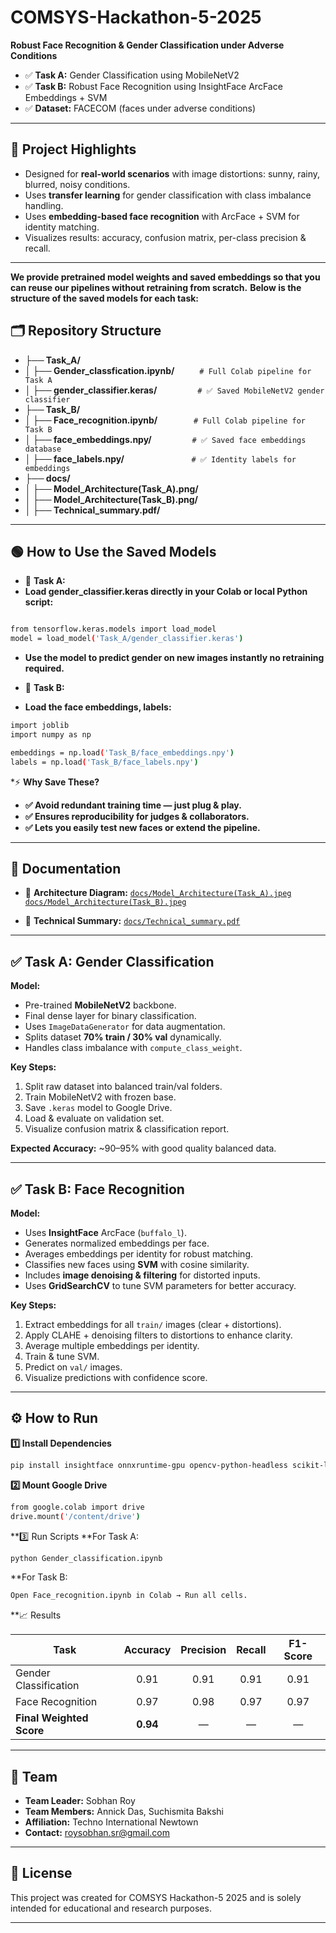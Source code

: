 # COMSYS-Hackathon-5-2025

**Robust Face Recognition & Gender Classification under Adverse Conditions**

- ✅ **Task A:** Gender Classification using MobileNetV2
- ✅ **Task B:** Robust Face Recognition using InsightFace ArcFace Embeddings + SVM
- ✅ **Dataset:** FACECOM (faces under adverse conditions)

---

## 📌 Project Highlights

- Designed for **real-world scenarios** with image distortions: sunny, rainy, blurred, noisy conditions.
- Uses **transfer learning** for gender classification with class imbalance handling.
- Uses **embedding-based face recognition** with ArcFace + SVM for identity matching.
- Visualizes results: accuracy, confusion matrix, per-class precision & recall.

---
**We provide pretrained model weights and saved embeddings so that you can reuse our pipelines without retraining from scratch.**
**Below is the structure of the saved models for each task:**

## 🗂️ Repository Structure


- **├── Task_A/**
- **│ ├── Gender_classfication.ipynb/**         &emsp; &emsp; `# Full Colab pipeline for Task A`
- **│ ├── gender_classifier.keras/**           &emsp; &emsp; &emsp; &ensp;`# ✅ Saved MobileNetV2 gender classifier`
- **├── Task_B/**
- **│ ├── Face_recognition.ipynb/**             &emsp; &emsp; &ensp; &ensp;`# Full Colab pipeline for Task B`
- **│ ├── face_embeddings.npy/**                &emsp; &emsp; &emsp; &ensp;`# ✅ Saved face embeddings database`
- **│ ├── face_labels.npy/**                    &emsp; &emsp; &emsp; &emsp; &emsp; &emsp;`# ✅ Identity labels for embeddings`
- **├── docs/**
- **│ ├── Model_Architecture(Task_A).png/**
- **│ ├── Model_Architecture(Task_B).png/**
- **│ ├── Technical_summary.pdf/**

---
## 🟢 How to Use the Saved Models

* 📌 **Task A:**
 *  **Load gender_classifier.keras directly in your Colab or local Python script:**
 ```bash

from tensorflow.keras.models import load_model
model = load_model('Task_A/gender_classifier.keras')

```
*  **Use the model to predict gender on new images instantly no retraining required.**

* 📌 **Task B:**
 *  **Load the face embeddings, labels:**
 ```bash
import joblib
import numpy as np

embeddings = np.load('Task_B/face_embeddings.npy')
labels = np.load('Task_B/face_labels.npy')

```
*⚡️ **Why Save These?**
- **✅ Avoid redundant training time — just plug & play.**
- **✅ Ensures reproducibility for judges & collaborators.**
- **✅ Lets you easily test new faces or extend the pipeline.**

	
---

## 📄 Documentation

* 📌 **Architecture Diagram:** [`docs/Model_Architecture(Task_A).jpeg`](docs/Model_Architecture(Task_A).jpeg) 
[`docs/Model_Architecture(Task_B).jpeg`](docs/Model_Architecture(Task_B).jpeg) 

* 📌 **Technical Summary:** [`docs/Technical_summary.pdf`](docs/Technical_summary.pdf)

---


## ✅ Task A: Gender Classification

**Model:**  
- Pre-trained **MobileNetV2** backbone.
- Final dense layer for binary classification.
- Uses `ImageDataGenerator` for data augmentation.
- Splits dataset **70% train / 30% val** dynamically.
- Handles class imbalance with `compute_class_weight`.

**Key Steps:**
1. Split raw dataset into balanced train/val folders.
2. Train MobileNetV2 with frozen base.
3. Save `.keras` model to Google Drive.
4. Load & evaluate on validation set.
5. Visualize confusion matrix & classification report.

**Expected Accuracy:** ~90–95% with good quality balanced data.

---

## ✅ Task B: Face Recognition

**Model:**  
- Uses **InsightFace** ArcFace (`buffalo_l`).
- Generates normalized embeddings per face.
- Averages embeddings per identity for robust matching.
- Classifies new faces using **SVM** with cosine similarity.
- Includes **image denoising & filtering** for distorted inputs.
- Uses **GridSearchCV** to tune SVM parameters for better accuracy.

**Key Steps:**
1. Extract embeddings for all `train/` images (clear + distortions).
2. Apply CLAHE + denoising filters to distortions to enhance clarity.
3. Average multiple embeddings per identity.
4. Train & tune SVM.
5. Predict on `val/` images.
6. Visualize predictions with confidence score.


---

## ⚙️ How to Run 

**1️⃣ Install Dependencies**
```bash
pip install insightface onnxruntime-gpu opencv-python-headless scikit-learn matplotlib tqdm tensorflow
```

**2️⃣ Mount Google Drive**
```bash
from google.colab import drive
drive.mount('/content/drive')
```
**3️⃣ Run Scripts
**For Task A:
```bash
python Gender_classification.ipynb
```
**For Task B:
```bash
Open Face_recognition.ipynb in Colab → Run all cells.
```

**📈 Results 

| Task                     |  Accuracy  | Precision | Recall | F1-Score |
| ------------------------ | :--------: | :-------: | :----: | :------: |
| Gender Classification    |   0.91     |   0.91    | 0.91   |  0.91    |
| Face Recognition         |   0.97     |   0.98    | 0.97   |  0.97    |
| **Final Weighted Score** | **0.94** |     —     |    —   |     —    |

----
## 👥 Team

* **Team Leader:** Sobhan Roy
* **Team Members:** Annick Das, Suchismita Bakshi
* **Affiliation:** Techno International Newtown
* **Contact:** [roysobhan.sr@gmail.com](mailto:roysobhan.sr@gmail.com)

-----
## 📜 License

This project was created for COMSYS Hackathon-5 2025 and is solely intended for educational and research purposes.

---

```



